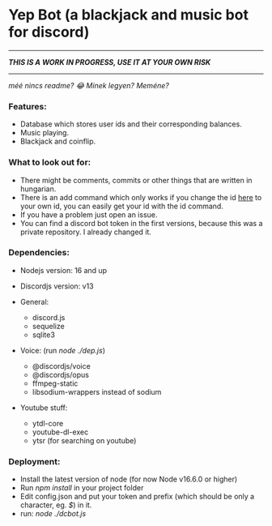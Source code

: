 # Yep Bot (a blackjack and music bot for discord)

---
**_THIS IS A WORK IN PROGRESS, USE IT AT YOUR OWN RISK_**

---
*méé nincs readme? 😂
Minek legyen?
Meméne?*

### Features:
- Database which stores user ids and their corresponding balances.
- Music playing.
- Blackjack and coinflip.

### What to look out for:
- There might be comments, commits or other things that are written in hungarian.
- There is an add command which only works if you change the id [here](./dcbot.js#L309) to your own id, you can easily get your id with the id command.
- If you have a problem just open an issue.
- You can find a discord bot token in the first versions, because this was a private repository. I already changed it.

### Dependencies:
- Nodejs version: 16 and up
- Discordjs version: v13
- General:
    - discord.js
    - sequelize
    - sqlite3
- Voice: (run *node ./dep.js*)
    - @discordjs/voice
    - @discordjs/opus
    - ffmpeg-static
    - libsodium-wrappers instead of sodium

- Youtube stuff:
    - ytdl-core
    - youtube-dl-exec
    - ytsr (for searching on youtube)

### Deployment:
- Install the latest version of node (for now Node v16.6.0 or higher)
- Run *npm install* in your project folder
- Edit config.json and put your token and prefix (which should be only a character, eg. *$*) in it.
- run: *node ./dcbot.js*